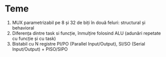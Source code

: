 # Teme

1. MUX parametrizabil pe 8 și 32 de biți în două feluri: structural și behavioral
2. Diferența dintre task si funcție, înmulțire folosind ALU (adunări repetate cu funcție și cu task)
3. Bistabil cu N registre PI/PO (Parallel Input/Output), SI/SO (Serial Input/Output) + PISO/SIPO
